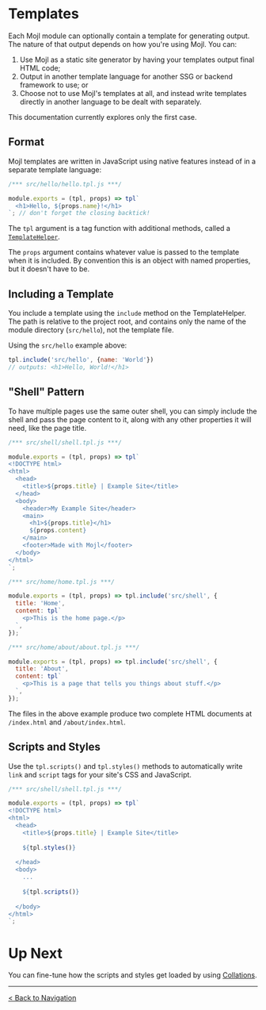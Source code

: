 # Templates

Each Mojl module can optionally contain a template for generating output. The nature of that output depends on how you're using Mojl. You can:

1. Use Mojl as a static site generator by having your templates output final HTML code;
2. Output in another template language for another SSG or backend framework to use; or
3. Choose not to use Mojl's templates at all, and instead write templates directly in another language to be dealt with separately.

This documentation currently explores only the first case.

## Format

Mojl templates are written in JavaScript using native features instead of in a separate template language:

```javascript
/*** src/hello/hello.tpl.js ***/

module.exports = (tpl, props) => tpl`
  <h1>Hello, ${props.name}!</h1>
`; // don't forget the closing backtick!
```

The `tpl` argument is a tag function with additional methods, called a [`TemplateHelper`](api.md#templatehelper).

The `props` argument contains whatever value is passed to the template when it is included. By convention this is an object with named properties, but it doesn't have to be.

## Including a Template

You include a template using the `include` method on the TemplateHelper. The path is relative to the project root, and contains only the name of the module directory (`src/hello`), not the template file.

Using the `src/hello` example above:

```javascript
tpl.include('src/hello', {name: 'World'})
// outputs: <h1>Hello, World!</h1>
```

## "Shell" Pattern

To have multiple pages use the same outer shell, you can simply include the shell and pass the page content to it, along with any other properties it will need, like the page title.

```javascript
/*** src/shell/shell.tpl.js ***/

module.exports = (tpl, props) => tpl`
<!DOCTYPE html>
<html>
  <head>
    <title>${props.title} | Example Site</title>
  </head>
  <body>
    <header>My Example Site</header>
    <main>
      <h1>${props.title}</h1>
      ${props.content}
    </main>
    <footer>Made with Mojl</footer>
  </body>
</html>
`;
```

```javascript
/*** src/home/home.tpl.js ***/

module.exports = (tpl, props) => tpl.include('src/shell', {
  title: 'Home',
  content: tpl`
    <p>This is the home page.</p>
  `,
});
```

```javascript
/*** src/home/about/about.tpl.js ***/

module.exports = (tpl, props) => tpl.include('src/shell', {
  title: 'About',
  content: tpl`
    <p>This is a page that tells you things about stuff.</p>
  `,
});
```

The files in the above example produce two complete HTML documents at `/index.html` and `/about/index.html`.


## Scripts and Styles

Use the `tpl.scripts()` and `tpl.styles()` methods to automatically write `link` and `script` tags for your site's CSS and JavaScript.

```javascript
/*** src/shell/shell.tpl.js ***/

module.exports = (tpl, props) => tpl`
<!DOCTYPE html>
<html>
  <head>
    <title>${props.title} | Example Site</title>
    
    ${tpl.styles()}
    
  </head>
  <body>
    ...
    
    ${tpl.scripts()} 
    
  </body>
</html>
`;
```


# Up Next

You can fine-tune how the scripts and styles get loaded by using [Collations](collations.md).


---

[< Back to Navigation](index.md#navigation)